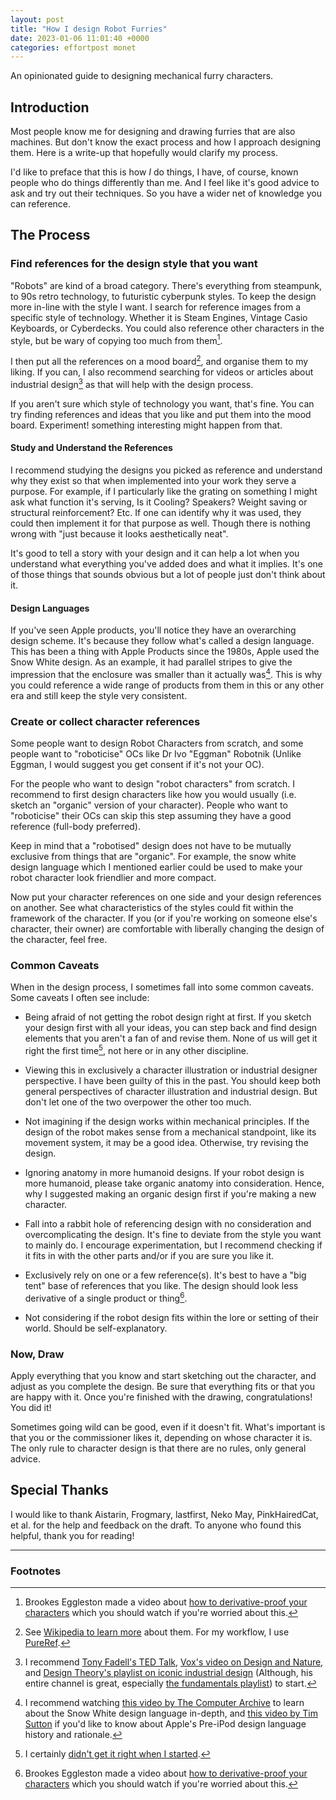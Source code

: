 ```yaml
---
layout: post
title: "How I design Robot Furries"
date: 2023-01-06 11:01:40 +0000
categories: effortpost monet
---
```


An opinionated guide to designing mechanical furry characters.

## Introduction

Most people know me for designing and drawing furries that are also machines. But don't know the exact process and how I approach designing them. Here is a write-up that hopefully would clarify my process.

I'd like to preface that this is how _I_ do things, I have, of course, known people who do things differently than me. And I feel like it's good advice to ask and try out their techniques. So you have a wider net of knowledge you can reference.

## The Process

### Find references for the design style that you want

"Robots" are kind of a broad category. There's everything from steampunk, to 90s retro technology, to futuristic cyberpunk styles. To keep the design more in-line with the style I want. I search for reference images from a specific style of technology. Whether it is Steam Engines, Vintage Casio Keyboards, or Cyberdecks. You could also reference other characters in the style, but be wary of copying too much from them[^1].

I then put all the references on a mood board[^2], and organise them to my liking. If you can, I also recommend searching for videos or articles about industrial design[^3] as that will help with the design process.

If you aren't sure which style of technology you want, that's fine. You can try finding references and ideas that you like and put them into the mood board. Experiment! something interesting might happen from that.

#### Study and Understand the References

I recommend studying the designs you picked as reference and understand why they exist so that when implemented into your work they serve a purpose. For example, if I particularly like the grating on something I might ask what function it's serving, Is it Cooling? Speakers? Weight saving or structural reinforcement? Etc. If one can identify why it was used, they could then implement it for that purpose as well. Though there is nothing wrong with "just because it looks aesthetically neat".

It's good to tell a story with your design and it can help a lot when you understand what everything you've added does and what it implies. It's one of those things that sounds obvious but a lot of people just don't think about it.

#### Design Languages

If you've seen Apple products, you'll notice they have an overarching design scheme. It's because they follow what's called a design language. This has been a thing with Apple Products since the 1980s, Apple used the Snow White design. As an example, it had parallel stripes to give the impression that the enclosure was smaller than it actually was[^4]. This is why you could reference a wide range of products from them in this or any other era and still keep the style very consistent.

### Create or collect character references

Some people want to design Robot Characters from scratch, and some people want to "roboticise" OCs like Dr Ivo "Eggman" Robotnik (Unlike Eggman, I would suggest you get consent if it's not your OC).

For the people who want to design "robot characters" from scratch. I recommend to first design characters like how you would usually (i.e. sketch an "organic" version of your character). People who want to "roboticise" their OCs can skip this step assuming they have a good reference (full-body preferred).

Keep in mind that a "robotised" design does not have to be mutually exclusive from things that are "organic". For example, the snow white design language which I mentioned earlier could be used to make your robot character look friendlier and more compact.

Now put your character references on one side and your design references on another. See what characteristics of the styles could fit within the framework of the character. If you (or if you're working on someone else's character, their owner) are comfortable with liberally changing the design of the character, feel free.

### Common Caveats

When in the design process, I sometimes fall into some common caveats. Some caveats I often see include:

- Being afraid of not getting the robot design right at first. If you sketch your design first with all your ideas, you can step back and find design elements that you aren't a fan of and revise them. None of us will get it right the first time[^5], not here or in any other discipline.

- Viewing this in exclusively a character illustration or industrial designer perspective. I have been guilty of this in the past. You should keep both general perspectives of character illustration and industrial design. But don't let one of the two overpower the other too much.

- Not imagining if the design works within mechanical principles. If the design of the robot makes sense from a mechanical standpoint, like its movement system, it may be a good idea. Otherwise, try revising the design.

- Ignoring anatomy in more humanoid designs. If your robot design is more humanoid, please take organic anatomy into consideration. Hence, why I suggested making an organic design first if you're making a new character.

- Fall into a rabbit hole of referencing design with no consideration and overcomplicating the design. It's fine to deviate from the style you want to mainly do. I encourage experimentation, but I recommend checking if it fits in with the other parts and/or if you are sure you like it.

- Exclusively rely on one or a few reference(s). It's best to have a "big tent" base of references that you like. The design should look less derivative of a single product or thing[^1].

- Not considering if the robot design fits within the lore or setting of their world. Should be self-explanatory.

### Now, Draw

Apply everything that you know and start sketching out the character, and adjust as you complete the design. Be sure that everything fits or that you are happy with it. Once you're finished with the drawing, congratulations! You did it!

Sometimes going wild can be good, even if it doesn't fit. What's important is that you or the commissioner likes it, depending on whose character it is. The only rule to character design is that there are no rules, only general advice.

## Special Thanks

I would like to thank Aistarin, Frogmary, lastfirst, Neko May, PinkHairedCat, et al. for the help and feedback on the draft. To anyone who found this helpful, thank you for reading!

---

### Footnotes

[^1]: Brookes Eggleston made a video about [how to derivative-proof your characters](https://youtu.be/wl4N0SGtdbo) which you should watch if you're worried about this.

[^2]: See [Wikipedia to learn more](https://en.wikipedia.org/wiki/Mood_board) about them. For my workflow, I use [PureRef](https://www.pureref.com/).

[^3]: I recommend [Tony Fadell's TED Talk](https://youtu.be/9uOMectkCCs), [Vox's video on Design and Nature](https://youtu.be/iMtXqTmfta0), and [Design Theory's playlist on iconic industrial design](https://youtube.com/playlist?list=PLBxFmL7WBL40nYeLmkzPHsNUxDhxkEohE) (Although, his entire channel is great, especially [the fundamentals playlist](https://www.youtube.com/playlist?list=PLBxFmL7WBL42_RqNcsf_cShdPAdIE8zj7)) to start.

[^4]: I recommend watching [this video by The Computer Archive](https://youtu.be/h_6DKvyaP_I) to learn about the Snow White design language in-depth, and [this video by Tim Sutton](https://youtu.be/-NVxbYBkQdw) if you'd like to know about Apple's Pre-iPod design language history and rationale.

[^5]: I certainly [didn't get it right when I started](https://twitter.com/Kaleidrawings/status/1535948024593235969).
